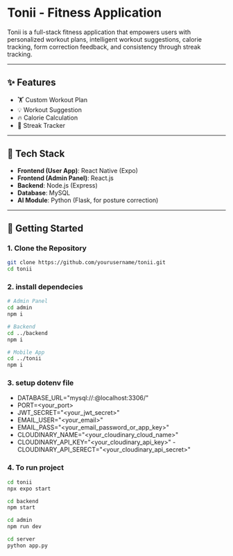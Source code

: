 # Tonii - Fitness Application

Tonii is a full-stack fitness application that empowers users with personalized workout plans, intelligent workout suggestions, calorie tracking, form correction feedback, and consistency through streak tracking.

---

## ✨ Features

- 🏋️ Custom Workout Plan  
- 💡 Workout Suggestion  
- 🔥 Calorie Calculation  
- 📆 Streak Tracker  

---

## 🧰 Tech Stack

- **Frontend (User App)**: React Native (Expo)  
- **Frontend (Admin Panel)**: React.js  
- **Backend**: Node.js (Express)  
- **Database**: MySQL  
- **AI Module**: Python (Flask, for posture correction)  

---

## 🚀 Getting Started

### 1. Clone the Repository

```bash
git clone https://github.com/yourusername/tonii.git
cd tonii
```

### 2. install dependecies
```bash
# Admin Panel
cd admin
npm i

# Backend
cd ../backend
npm i

# Mobile App
cd ../tonii
npm i
```
### 3.  setup dotenv file
- DATABASE_URL="mysql://<username>:<password>@localhost:3306/<database>"
- PORT=<your_port>
- JWT_SECRET="<your_jwt_secret>"
- EMAIL_USER="<your_email>"
- EMAIL_PASS="<your_email_password_or_app_key>"
- CLOUDINARY_NAME="<your_cloudinary_cloud_name>"
- CLOUDINARY_API_KEY="<your_cloudinary_api_key>"
-CLOUDINARY_API_SERECT="<your_cloudinary_api_secret>"

### 4.  To run project
```bash
cd tonii
npx expo start

cd backend
npm start

cd admin
npm run dev

cd server
python app.py
```
